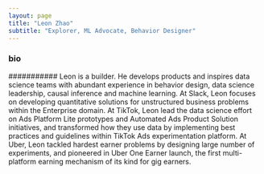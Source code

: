 ```yaml
---
layout: page
title: "Leon Zhao"
subtitle: "Explorer, ML Advocate, Behavior Designer"
---
```


### bio

########### Leon is a builder. He develops products and inspires data science teams with abundant experience in behavior design, data science leadership, causal inference and machine learning. At Slack, Leon focuses on developing quantitative solutions for unstructured business problems within the Enterprise domain. At TikTok, Leon lead the data science effort on Ads Platform Lite prototypes and Automated Ads Product Solution initiatives, and transformed how they use data by implementing best practices and guidelines within TikTok Ads experimentation platform. At Uber, Leon tackled hardest earner problems by designing large number of experiments, and pioneered in Uber One Earner launch, the first multi-platform earning mechanism of its kind for gig earners.
